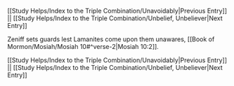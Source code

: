 [[Study Helps/Index to the Triple Combination/Unavoidably|Previous Entry]]  ||  [[Study Helps/Index to the Triple Combination/Unbelief, Unbeliever|Next Entry]]

 Zeniff sets guards lest Lamanites come upon them unawares, [[Book of Mormon/Mosiah/Mosiah 10#^verse-2|Mosiah 10:2]].

[[Study Helps/Index to the Triple Combination/Unavoidably|Previous Entry]]  ||  [[Study Helps/Index to the Triple Combination/Unbelief, Unbeliever|Next Entry]]